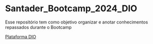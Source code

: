 # Santader_Bootcamp_2024_DIO
Esse repositório tem como objetivo organizar e anotar conhecimentos repassados durante o Bootcamp

[Plataforma DIO](https://www.dio.me)
